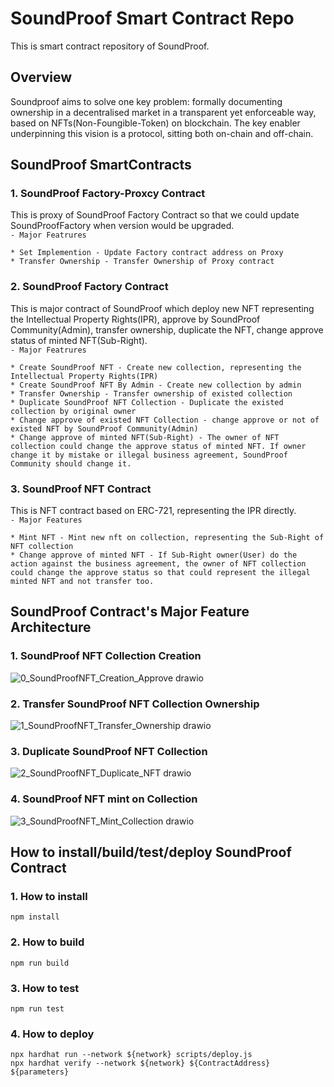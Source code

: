 # SoundProof Smart Contract Repo

This is smart contract repository of SoundProof.
## Overview
Soundproof aims to solve one key problem: formally documenting ownership in a decentralised market in a transparent yet enforceable way, based on NFTs(Non-Foungible-Token) on blockchain. The key enabler underpinning this vision is a protocol, sitting both on-chain and off-chain.

## SoundProof SmartContracts
### 1. SoundProof Factory-Proxcy Contract
This is proxy of SoundProof Factory Contract so that we could update SoundProofFactory when version would be upgraded. <br>
`- Major Featrures`
```
* Set Implemention - Update Factory contract address on Proxy
* Transfer Ownership - Transfer Ownership of Proxy contract
```
### 2. SoundProof Factory Contract
This is major contract of SoundProof which deploy new NFT representing the Intellectual Property Rights(IPR), approve by SoundProof Community(Admin), transfer ownership, duplicate the NFT, change approve status of minted NFT(Sub-Right).<br>
`- Major Featrures`
```
* Create SoundProof NFT - Create new collection, representing the Intellectual Property Rights(IPR)
* Create SoundProof NFT By Admin - Create new collection by admin
* Transfer Ownership - Transfer ownership of existed collection
* Duplicate SoundProof NFT Collection - Duplicate the existed collection by original owner
* Change approve of existed NFT Collection - change approve or not of existed NFT by SoundProof Community(Admin)
* Change approve of minted NFT(Sub-Right) - The owner of NFT collection could change the approve status of minted NFT. If owner change it by mistake or illegal business agreement, SoundProof Community should change it.
```
### 3. SoundProof NFT Contract
This is NFT contract based on ERC-721, representing the IPR directly. <br>
`- Major Features`
```
* Mint NFT - Mint new nft on collection, representing the Sub-Right of NFT collection
* Change approve of minted NFT - If Sub-Right owner(User) do the action against the business agreement, the owner of NFT collection could change the approve status so that could represent the illegal minted NFT and not transfer too.
```

## SoundProof Contract's Major Feature Architecture
### 1. SoundProof NFT Collection Creation
![0_SoundProofNFT_Creation_Approve drawio](https://user-images.githubusercontent.com/56916797/196719570-f92e883a-460c-4dd6-a614-d9d5d7e78bc5.png)
### 2. Transfer SoundProof NFT Collection Ownership
![1_SoundProofNFT_Transfer_Ownership drawio](https://user-images.githubusercontent.com/56916797/196719595-b00e3bb6-452c-42ba-abd6-fddc2e5b15b1.png)
### 3. Duplicate SoundProof NFT Collection
![2_SoundProofNFT_Duplicate_NFT drawio](https://user-images.githubusercontent.com/56916797/196719634-8ee73366-9aea-452e-987a-f757ecdf70bd.png)
### 4. SoundProof NFT mint on Collection
![3_SoundProofNFT_Mint_Collection drawio](https://user-images.githubusercontent.com/56916797/196719677-3a776da6-7f07-4bbf-932c-4c7d156a75c3.png)

## How to install/build/test/deploy SoundProof Contract
### 1. How to install
```
npm install
```
### 2. How to build
```
npm run build
```
### 3. How to test
```
npm run test
```
### 4. How to deploy
```
npx hardhat run --network ${network} scripts/deploy.js
npx hardhat verify --network ${network} ${ContractAddress} ${parameters}
```
